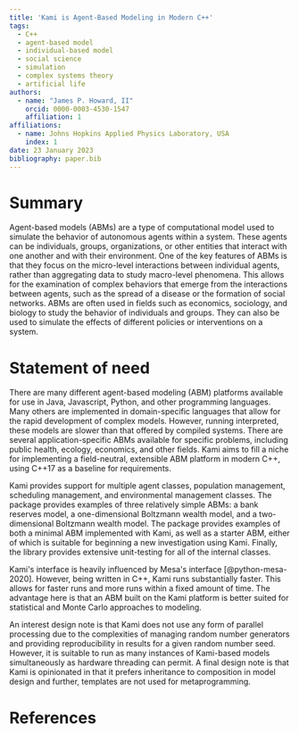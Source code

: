 ```yaml
---
title: 'Kami is Agent-Based Modeling in Modern C++'
tags:
  - C++
  - agent-based model
  - individual-based model
  - social science
  - simulation
  - complex systems theory
  - artificial life
authors:
  - name: "James P. Howard, II"
    orcid: 0000-0003-4530-1547
    affiliation: 1
affiliations:
  - name: Johns Hopkins Applied Physics Laboratory, USA
    index: 1
date: 23 January 2023
bibliography: paper.bib
---
```


# Summary

Agent-based models (ABMs) are a type of computational model used
to simulate the behavior of autonomous agents within a system. These
agents can be individuals, groups, organizations, or other entities
that interact with one another and with their environment. One of
the key features of ABMs is that they focus on the micro-level
interactions between individual agents, rather than aggregating
data to study macro-level phenomena. This allows for the examination
of complex behaviors that emerge from the interactions between
agents, such as the spread of a disease or the formation of social
networks. ABMs are often used in fields such as economics, sociology,
and biology to study the behavior of individuals and groups. They
can also be used to simulate the effects of different policies or
interventions on a system.

# Statement of need

There are many different agent-based modeling (ABM) platforms
available for use in Java, Javascript, Python, and other programming
languages. Many others are implemented in domain-specific languages
that allow for the rapid development of complex models. However,
running interpreted, these models are slower than that offered by
compiled systems. There are several application-specific ABMs
available for specific problems, including public health, ecology,
economics, and other fields. Kami aims to fill a niche
for implementing a field-neutral, extensible ABM platform in modern
C++, using C++17 as a baseline for requirements.

Kami provides support for multiple agent classes, population
management, scheduling management, and environmental management
classes. The package provides examples of three relatively simple
ABMs: a bank reserves model, a one-dimensional Boltzmann wealth
model, and a two-dimensional Boltzmann wealth model. The package
provides examples of both a minimal ABM implemented with Kami, as
well as a starter ABM, either of which is suitable for beginning a
new investigation using Kami. Finally, the library provides extensive
unit-testing for all of the internal classes.

Kami's interface is heavily influenced by Mesa's interface
[@python-mesa-2020]. However, being written in C++, Kami runs
substantially faster. This allows for faster runs and more runs
within a fixed amount of time. The advantage here is that an ABM
built on the Kami platform is better suited for statistical and
Monte Carlo approaches to modeling.

An interest design note is that Kami does not use any form of
parallel processing due to the complexities of managing random
number generators and providing reproducibility in results for a
given random number seed. However, it is suitable to run as many
instances of Kami-based models simultaneously as hardware threading
can permit. A final design note is that Kami is opinionated in
that it prefers inheritance to composition in model design and
further, templates are not used for metaprogramming.

# References
